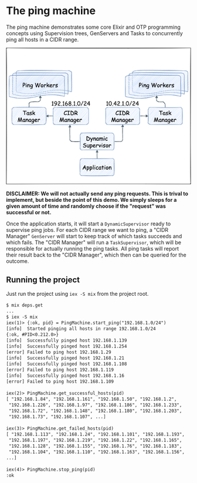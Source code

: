 # The ping machine

The ping machine demonstrates some core Elixir and OTP programming concepts using
Supervision trees, GenServers and Tasks to concurrently ping all hosts in a
CIDR range.

![Ping Machine](ping_machine.png)

**DISCLAIMER: We will not actually send any ping requests. This is trival to implement,
but beside the point of this demo. We simply sleeps for a given amount of time and
randomly choose if the "request" was successful or not.**

Once the application starts, it will start a `DynamicSupervisor` ready to supervise ping jobs.
For each CIDR range we want to ping, a "CIDR Manager" `GenServer` will start to
keep track of which tasks succeeds and which fails. The "CIDR Manager" will run a `TaskSupervisor`,
which will be responsible for actually running the ping tasks. All ping tasks will report their
result back to the "CIDR Manager", which then can be queried for the outcome.

## Running the project

Just run the project using `iex -S mix` from the project root.

```shell
$ mix deps.get
...
$ iex -S mix
iex(1)> {:ok, pid} = PingMachine.start_ping("192.168.1.0/24")
[info]  Started pinging all hosts in range 192.168.1.0/24
{:ok, #PID<0.212.0>}
[info]  Successfully pinged host 192.168.1.139
[info]  Successfully pinged host 192.168.1.254
[error] Failed to ping host 192.168.1.29
[info]  Successfully pinged host 192.168.1.21
[info]  Successfully pinged host 192.168.1.108
[error] Failed to ping host 192.168.1.119
[info]  Successfully pinged host 192.168.1.16
[error] Failed to ping host 192.168.1.109

iex(2)> PingMachine.get_successful_hosts(pid)
[ "192.168.1.84", "192.168.1.161", "192.168.1.50", "192.168.1.2",
 "192.168.1.226", "192.168.1.97", "192.168.1.186", "192.168.1.233",
 "192.168.1.72", "192.168.1.148", "192.168.1.180", "192.168.1.203",
 "192.168.1.73", "192.168.1.107", ...]

iex(3)> PingMachine.get_failed_hosts(pid)
[ "192.168.1.113", "192.168.1.24", "192.168.1.101", "192.168.1.193",
 "192.168.1.197", "192.168.1.219", "192.168.1.22", "192.168.1.165",
 "192.168.1.128", "192.168.1.155", "192.168.1.76", "192.168.1.183",
 "192.168.1.104", "192.168.1.110", "192.168.1.163", "192.168.1.156", ...]

iex(4)> PingMachine.stop_ping(pid)
:ok
  ```
